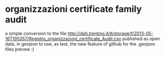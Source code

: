 organizzazioni certificate family audit
=======================================

a simple conversion to the file 
http://dati.trentino.it/it/storage/f/2013-05-16T105357/Registro_organizzazioni_certificate_Audit.csv
published as open data, in geojson to use, as test, the new feature of github for the .geojson files prevew :)
